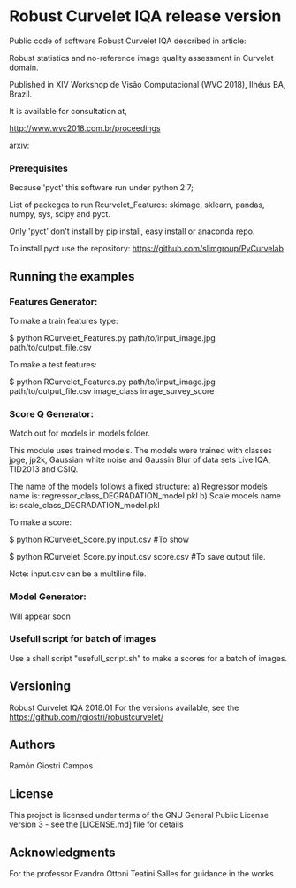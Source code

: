 #  Robust Curvelet IQA release version

Public code of software Robust Curvelet IQA described in article:

Robust statistics and no-reference image quality assessment in Curvelet domain.

Published in XIV Workshop de Visão Computacional (WVC 2018), Ilhéus BA, Brazil.

It is available for consultation at,

http://www.wvc2018.com.br/proceedings

arxiv:

### Prerequisites

Because 'pyct' this software run under python 2.7;

List of packeges to run Rcurvelet_Features: skimage, sklearn, pandas, numpy, sys, scipy and pyct.

Only 'pyct' don't install by pip install, easy install or anaconda repo. 

To install pyct use the repository: https://github.com/slimgroup/PyCurvelab

## Running the examples

### Features Generator: 

To make a train features type:

$ python RCurvelet_Features.py path/to/input_image.jpg path/to/output_file.csv

To make a test features:

$ python RCurvelet_Features.py path/to/input_image.jpg path/to/output_file.csv image_class image_survey_score

### Score Q Generator:

Watch out for models in models folder.

This module uses trained models. 
The models were trained with classes jpge, jp2k, Gaussian white noise and Gaussin Blur of data sets Live IQA, TID2013 and CSIQ.

The name of the models follows a fixed structure: 
a) Regressor models name is: regressor_class_DEGRADATION_model.pkl
b) Scale models name is: scale_class_DEGRADATION_model.pkl

To make a score:

$ python RCurvelet_Score.py input.csv #To show

$ python RCurvelet_Score.py input.csv score.csv #To save output file.

Note: input.csv can be a multiline file.


### Model Generator:

Will appear soon

### Usefull script for batch of images

Use a shell script "usefull_script.sh" to make a scores for a batch of images.

## Versioning

Robust Curvelet IQA 2018.01
For the versions available, see the https://github.com/rgiostri/robustcurvelet/

## Authors
Ramón Giostri Campos

## License

This project is licensed under terms of the GNU General Public License version 3 - see the [LICENSE.md] file for details

## Acknowledgments

For the professor Evandro Ottoni Teatini Salles for guidance in the works.





